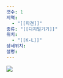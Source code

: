 ```yaml
---
갯수: 1
지역:
  - "[[파견]]"
종류: "[[디지털기기]]"
위치:
  - "[[K-L]]"
상세위치: 
설명:
---
```

![](http://192.168.50.22/devices/250221_IMG_0007.jpg)